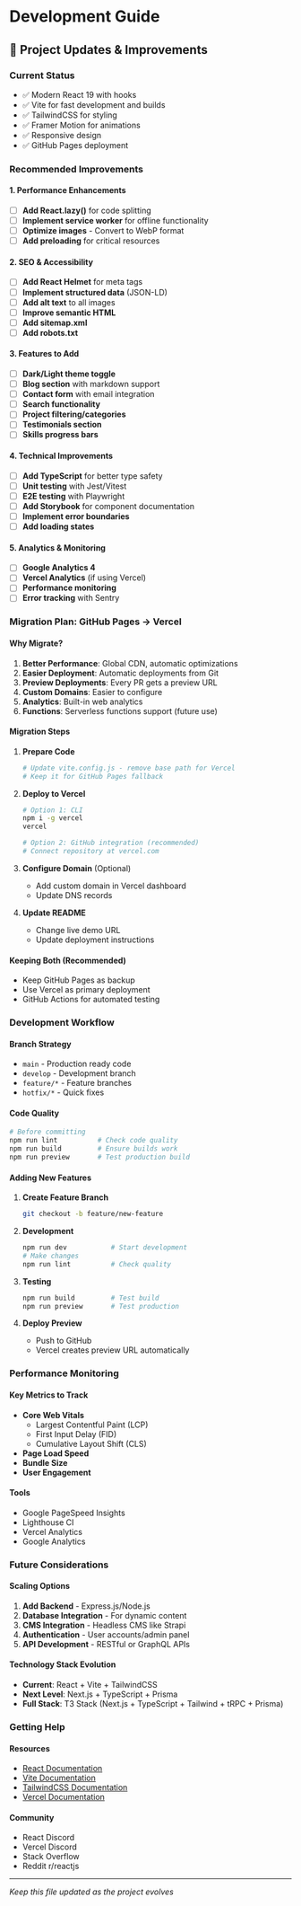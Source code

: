 # Development Guide

## 🔄 Project Updates & Improvements

### Current Status
- ✅ Modern React 19 with hooks
- ✅ Vite for fast development and builds
- ✅ TailwindCSS for styling
- ✅ Framer Motion for animations
- ✅ Responsive design
- ✅ GitHub Pages deployment

### Recommended Improvements

#### 1. Performance Enhancements
- [ ] **Add React.lazy()** for code splitting
- [ ] **Implement service worker** for offline functionality
- [ ] **Optimize images** - Convert to WebP format
- [ ] **Add preloading** for critical resources

#### 2. SEO & Accessibility
- [ ] **Add React Helmet** for meta tags
- [ ] **Implement structured data** (JSON-LD)
- [ ] **Add alt text** to all images
- [ ] **Improve semantic HTML**
- [ ] **Add sitemap.xml**
- [ ] **Add robots.txt**

#### 3. Features to Add
- [ ] **Dark/Light theme toggle**
- [ ] **Blog section** with markdown support
- [ ] **Contact form** with email integration
- [ ] **Search functionality**
- [ ] **Project filtering/categories**
- [ ] **Testimonials section**
- [ ] **Skills progress bars**

#### 4. Technical Improvements
- [ ] **Add TypeScript** for better type safety
- [ ] **Unit testing** with Jest/Vitest
- [ ] **E2E testing** with Playwright
- [ ] **Add Storybook** for component documentation
- [ ] **Implement error boundaries**
- [ ] **Add loading states**

#### 5. Analytics & Monitoring
- [ ] **Google Analytics 4**
- [ ] **Vercel Analytics** (if using Vercel)
- [ ] **Performance monitoring**
- [ ] **Error tracking** with Sentry

### Migration Plan: GitHub Pages → Vercel

#### Why Migrate?
1. **Better Performance**: Global CDN, automatic optimizations
2. **Easier Deployment**: Automatic deployments from Git
3. **Preview Deployments**: Every PR gets a preview URL
4. **Custom Domains**: Easier to configure
5. **Analytics**: Built-in web analytics
6. **Functions**: Serverless functions support (future use)

#### Migration Steps

1. **Prepare Code**
   ```bash
   # Update vite.config.js - remove base path for Vercel
   # Keep it for GitHub Pages fallback
   ```

2. **Deploy to Vercel**
   ```bash
   # Option 1: CLI
   npm i -g vercel
   vercel
   
   # Option 2: GitHub integration (recommended)
   # Connect repository at vercel.com
   ```

3. **Configure Domain** (Optional)
   - Add custom domain in Vercel dashboard
   - Update DNS records

4. **Update README**
   - Change live demo URL
   - Update deployment instructions

#### Keeping Both (Recommended)
- Keep GitHub Pages as backup
- Use Vercel as primary deployment
- GitHub Actions for automated testing

### Development Workflow

#### Branch Strategy
- `main` - Production ready code
- `develop` - Development branch
- `feature/*` - Feature branches
- `hotfix/*` - Quick fixes

#### Code Quality
```bash
# Before committing
npm run lint          # Check code quality
npm run build         # Ensure builds work
npm run preview       # Test production build
```

#### Adding New Features

1. **Create Feature Branch**
   ```bash
   git checkout -b feature/new-feature
   ```

2. **Development**
   ```bash
   npm run dev           # Start development
   # Make changes
   npm run lint          # Check quality
   ```

3. **Testing**
   ```bash
   npm run build         # Test build
   npm run preview       # Test production
   ```

4. **Deploy Preview**
   - Push to GitHub
   - Vercel creates preview URL automatically

### Performance Monitoring

#### Key Metrics to Track
- **Core Web Vitals**
  - Largest Contentful Paint (LCP)
  - First Input Delay (FID)
  - Cumulative Layout Shift (CLS)
- **Page Load Speed**
- **Bundle Size**
- **User Engagement**

#### Tools
- Google PageSpeed Insights
- Lighthouse CI
- Vercel Analytics
- Google Analytics

### Future Considerations

#### Scaling Options
1. **Add Backend** - Express.js/Node.js
2. **Database Integration** - For dynamic content
3. **CMS Integration** - Headless CMS like Strapi
4. **Authentication** - User accounts/admin panel
5. **API Development** - RESTful or GraphQL APIs

#### Technology Stack Evolution
- **Current**: React + Vite + TailwindCSS
- **Next Level**: Next.js + TypeScript + Prisma
- **Full Stack**: T3 Stack (Next.js + TypeScript + Tailwind + tRPC + Prisma)

### Getting Help

#### Resources
- [React Documentation](https://react.dev)
- [Vite Documentation](https://vitejs.dev)
- [TailwindCSS Documentation](https://tailwindcss.com)
- [Vercel Documentation](https://vercel.com/docs)

#### Community
- React Discord
- Vercel Discord
- Stack Overflow
- Reddit r/reactjs

---

*Keep this file updated as the project evolves*
